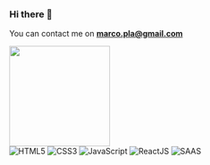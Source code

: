 ### Hi there 👋
You can contact me on **marco.pla@gmail.com**
<div>
  <!-- <img height="180em" src="https://github-readme-stats.vercel.app/api?username=marcopla&hide=stars,contribs&count_private=true&show_icons=true&theme=dracula"> -->
  <img height="180em" src="https://github-readme-stats.vercel.app/api/top-langs/?username=marcopla&layout=compact&theme=dracula">
</div>

<div style="display:inline_block">
  <img src="https://img.shields.io/badge/HTML5-E34F26?style=for-the-badge&logo=html5&logoColor=white" alt="HTML5">
  <img src="https://img.shields.io/badge/CSS3-1572B6?style=for-the-badge&logo=css3&logoColor=white" alt="CSS3">
  <img src="https://img.shields.io/badge/JavaScript-323330?style=for-the-badge&logo=javascript&logoColor=F7DF1E" alt="JavaScript">
  <img src="https://img.shields.io/badge/React-20232A?style=for-the-badge&logo=react&logoColor=61DAFB" alt="ReactJS">
  <img src="https://img.shields.io/badge/Sass-CC6699?style=for-the-badge&logo=sass&logoColor=white" alt="SAAS">
</div>
<br/>


